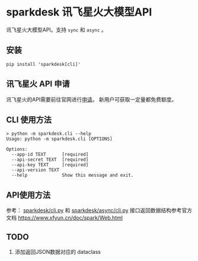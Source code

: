 # sparkdesk 讯飞星火大模型API

讯飞星火大模型API。支持 `sync` 和 `async` 。

## 安装

```shell
pip install 'sparkdesk[cli]'
```

## 讯飞星火 API 申请

讯飞星火的API需要前往官网进行[申请](https://xinghuo.xfyun.cn/sparkapi?scr=price)。
新用户可获取一定量都免费额度。

## CLI 使用方法

```shell
> python -m sparkdesk.cli --help
Usage: python -m sparkdesk.cli [OPTIONS]

Options:
  --app-id TEXT      [required]
  --api-secret TEXT  [required]
  --api-key TEXT     [required]
  --api-version TEXT
  --help             Show this message and exit.
```

## API使用方法

参考： [sparkdesk/cli.py](sparkdesk/cli.py) 和 [sparkdesk/async/cli.py](sparkdesk/async/cli.py)
接口返回数据结构参考官方文档 https://www.xfyun.cn/doc/spark/Web.html

## TODO

1. 添加返回JSON数据对应的 dataclass
